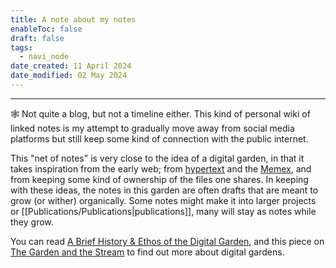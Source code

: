 ```yaml
---
title: A note about my notes
enableToc: false
draft: false
tags:
  - navi_node
date_created: 11 April 2024
date_modified: 02 May 2024
---
```

---


🕸️ Not quite a blog, but not a timeline either. This kind of personal wiki of linked notes is my attempt to gradually move away from social media platforms but still keep some kind of connection with the public internet.

This "net of notes" is very close to the idea of a digital garden, in that it takes inspiration from the early web; from [hypertext](http://www.eastgate.com/garden/Enter.html) and the [Memex](https://en.wikipedia.org/wiki/Memex), and from keeping some kind of ownership of the files one shares. In keeping with these ideas, the notes in this garden are often drafts that are meant to grow (or wither) organically. Some notes might make it into larger projects or [[Publications/Publications|publications]], many will stay as notes while they grow.

You can read [A Brief History & Ethos of the Digital Garden](https://maggieappleton.com/garden-history), and this piece on [The Garden and the Stream](https://hapgood.us/2015/10/17/the-garden-and-the-stream-a-technopastoral/) to find out more about digital gardens.



